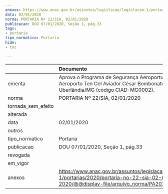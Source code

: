 ```yaml
---
anexos: https://www.anac.gov.br/assuntos/legislacao/legislacao-1/portarias/2020/portaria-no-22-sia-02-01-2020/@@display-file/arquivo_norma/PA2020-0022.pdf
data: 02/01/2020
norma: PORTARIA Nº 22/SIA, 02/01/2020
publicacao: DOU 07/01/2020, Seção 1, pág.33
tags:
- portaria
tipo_normatico: Portaria
hide: 
- toc 
 
---
```


|                    | Documento                                                                                                                                          |
|:-------------------|:---------------------------------------------------------------------------------------------------------------------------------------------------|
| ementa             | Aprova o Programa de Segurança Aeroportuária do Aeroporto Ten Cel Aviador César Bombonato, em Uberlândia/MG (código CIAD: MG0002).                 |
| norma              | PORTARIA Nº 22/SIA, 02/01/2020                                                                                                                     |
| tornada_sem_efeito |                                                                                                                                                    |
| alterada           |                                                                                                                                                    |
| data               | 02/01/2020                                                                                                                                         |
| outros             |                                                                                                                                                    |
| tipo_normatico     | Portaria                                                                                                                                           |
| publicacao         | DOU 07/01/2020, Seção 1, pág.33                                                                                                                    |
| revogada           |                                                                                                                                                    |
| em_vigor           |                                                                                                                                                    |
| anexos             | https://www.anac.gov.br/assuntos/legislacao/legislacao-1/portarias/2020/portaria-no-22-sia-02-01-2020/@@display-file/arquivo_norma/PA2020-0022.pdf |
